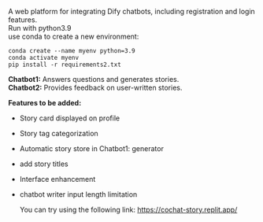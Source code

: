 A web platform for integrating Dify chatbots, including registration and login features.      
Run with python3.9        
use conda to create a new environment:             
```
conda create --name myenv python=3.9
conda activate myenv    
pip install -r requirements2.txt     
```

**Chatbot1:** Answers questions and generates stories.  
**Chatbot2:** Provides feedback on user-written stories.

**Features to be added:**  
- Story card displayed on profile  
- Story tag categorization  
- Automatic story store in Chatbot1: generator
- add story titles  
- Interface enhancement
- chatbot writer input length limitation

  You can try using the following link:
  https://cochat-story.replit.app/
